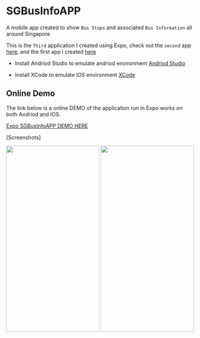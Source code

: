 # SGBusInfoAPP
A mobile app created to show `Bus Stops` and associated `Bus Information` all around Singapore

This is the `Third` application I created using Expo, check out the `second` app [here](https://github.com/RoninSanta/Mobile_Project_2-FoodOrderingAPP), and the first app i created [here](https://github.com/RoninSanta/Mobile_Project_1-CalculatorAPP)


- Install Andriod Studio to emulate andriod environment
[Andriod Studio](https://developer.android.com/studio)

- Install XCode to emulate IOS environment [XCode](https://developer.apple.com/xcode/)

## Online Demo ##
The link below is a online DEMO of the application run in Expo works on both Andriod and IOS.

[Expo SGBusInfoAPP DEMO HERE](https://snack.expo.dev/@joseph_shen/fyp-busarrivalapp?platform=ios)

[Screenshots]

<img src="https://github.com/RoninSanta/Mobile_Project_2-FoodMenuAPP/assets/109457795/f7768828-7762-48be-8e1b-9277724d2789" width="250" height="500">
<img src="https://github.com/RoninSanta/Mobile_Project_2-FoodMenuAPP/assets/109457795/a597333b-1d31-458a-acfd-bd696047914d" width="250" height="500">
